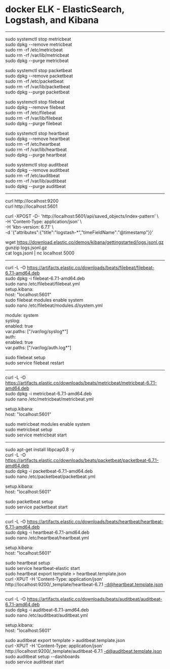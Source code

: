 # docker ELK -  ElasticSearch, Logstash, and Kibana
*************************************************************************************
sudo systemctl  stop metricbeat \
sudo dpkg --remove metricbeat \
sudo rm -rf /etc/metricbeat \
sudo rm -rf /var/lib/metricbeat\
sudo dpkg --purge  metricbeat 

sudo systemctl stop packetbeat \
sudo dpkg --remove packetbeat  \
sudo rm -rf /etc/packetbeat \
sudo rm -rf /var/lib/packetbeat \
sudo dpkg --purge  packetbeat 

sudo systemctl  stop filebeat \
sudo dpkg --remove filebeat \
sudo rm -rf /etc/filebeat \
sudo rm -rf /var/lib/filebeat \
sudo dpkg --purge  filebeat 

sudo systemctl  stop heartbeat \
sudo dpkg --remove heartbeat \
sudo rm -rf /etc/heartbeat \
sudo rm -rf /var/lib/heartbeat \
sudo dpkg --purge  heartbeat

sudo systemctl  stop auditbeat \
sudo dpkg --remove auditbeat \
sudo rm -rf /etc/auditbeat \
sudo rm -rf /var/lib/auditbeat \
sudo dpkg --purge auditbeat
*************************************************************************************
curl http://localhost:9200 \
curl http://localhost:5601 

curl -XPOST -D- 'http://localhost:5601/api/saved_objects/index-pattern' \\\
 -H 'Content-Type: application/json' \\\
 -H 'kbn-version: 6.7.1' \\\
 -d '{"attributes":{"title":"logstash-*","timeFieldName":"@timestamp"}}' 
 
wget https://download.elastic.co/demos/kibana/gettingstarted/logs.jsonl.gz \
gunzip logs.jsonl.gz \
cat logs.jsonl | nc localhost 5000
*************************************************************************************
curl -L -O https://artifacts.elastic.co/downloads/beats/filebeat/filebeat-6.7.1-amd64.deb \
sudo dpkg -i filebeat-6.7.1-amd64.deb \
sudo nano /etc/filebeat/filebeat.yml \
setup.kibana: \
  host: "localhost:5601"  \
sudo filebeat modules enable system \
sudo nano /etc/filebeat/modules.d/system.yml 

module: system \
  syslog: \
    enabled: true \
    var.paths: ["/var/log/syslog*"] \
  auth: \
    enabled: true \
    var.paths: ["/var/log/auth.log*"] 
    
sudo filebeat setup \
sudo service filebeat restart
*************************************************************************************
curl -L -O https://artifacts.elastic.co/downloads/beats/metricbeat/metricbeat-6.7.1-amd64.deb \
sudo dpkg -i metricbeat-6.7.1-amd64.deb \
sudo nano /etc/metricbeat/metricbeat.yml 

setup.kibana: \
  host: "localhost:5601" 

sudo metricbeat modules enable system \
sudo metricbeat setup \
sudo service metricbeat start 
*************************************************************************************
sudo apt-get install libpcap0.8 -y \
curl -L -O https://artifacts.elastic.co/downloads/beats/packetbeat/packetbeat-6.7.1-amd64.deb \
sudo dpkg -i packetbeat-6.7.1-amd64.deb \
sudo nano /etc/packetbeat/packetbeat.yml 

setup.kibana: \
  host: "localhost:5601" 
  
sudo packetbeat setup \
sudo service packetbeat start
*************************************************************************************
curl -L -O https://artifacts.elastic.co/downloads/beats/heartbeat/heartbeat-6.7.1-amd64.deb \
sudo dpkg -i heartbeat-6.7.1-amd64.deb \
sudo nano /etc/heartbeat/heartbeat.yml 

setup.kibana: \
  host: "localhost:5601" 
  
sudo heartbeat setup \
sudo service heartbeat-elastic start \
sudo heartbeat export template > heartbeat.template.json \
curl -XPUT -H 'Content-Type: application/json' http://localhost:9200/_template/heartbeat-6.7.1 -d@heartbeat.template.json
*************************************************************************************
curl -L -O https://artifacts.elastic.co/downloads/beats/auditbeat/auditbeat-6.7.1-amd64.deb \
sudo dpkg -i auditbeat-6.7.1-amd64.deb \
sudo nano /etc/auditbeat/auditbeat.yml

setup.kibana: \
  host: "localhost:5601" 
  
sudo auditbeat export template > auditbeat.template.json \
curl -XPUT -H 'Content-Type: application/json' http://localhost:9200/_template/auditbeat-6.7.1 -d@auditbeat.template.json \
sudo auditbeat setup --dashboards \
sudo service auditbeat start

